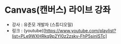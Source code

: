 # Canvas(캔버스) 라이브 강좌
- 강사 : 유준모 개발자 (스튜디오밀)
- 링크 : (youtube)[https://www.youtube.com/playlist?list=PLe9WXHRkq9p2Yl0z2zskv-FhP5sinISTc]